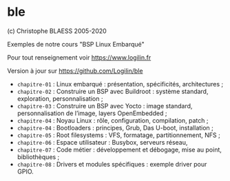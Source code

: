 ble
===
(c) Christophe BLAESS 2005-2020

Exemples de notre cours "BSP Linux Embarqué"

Pour tout renseignement voir https://www.logilin.fr

Version à jour sur https://github.com/Logilin/ble

* `chapitre-01` : Linux embarqué : présentation, spécificités, architectures ;
* `chapitre-02` : Construire un BSP avec Buildroot : système standard, exploration, personnalisation ;
* `chapitre-03` : Construire un BSP avec Yocto : image standard, personnalisation de l’image, layers OpenEmbedded ;
* `chapitre-04` : Noyau Linux : rôle, configuration, compilation, patch ;
* `chapitre-04` : Bootloaders : principes, Grub, Das U-boot, installation ;
* `chapitre-05` : Root filesystems : VFS, formatage, partitionnement, NFS ; 
* `chapitre-06` : Espace utilisateur : Busybox, serveurs réseau,
* `chapitre-07` : Code métier : développement et débogage, mise au point, bibliothèques ;
* `chapitre-08` : Drivers et modules spécifiques : exemple driver pour GPIO.

